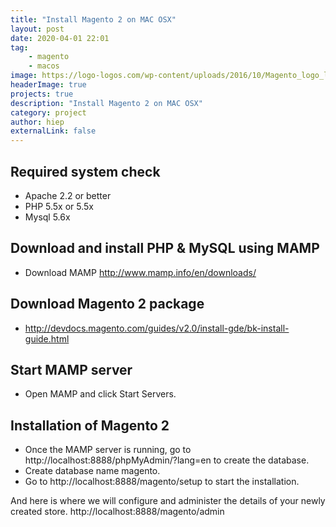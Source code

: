 ```yaml
---
title: "Install Magento 2 on MAC OSX"
layout: post
date: 2020-04-01 22:01
tag:
    - magento
    - macos
image: https://logo-logos.com/wp-content/uploads/2016/10/Magento_logo_logotype.png
headerImage: true
projects: true
description: "Install Magento 2 on MAC OSX"
category: project
author: hiep
externalLink: false
---
```


## Required system check
* Apache 2.2 or better
* PHP 5.5x or 5.5x
* Mysql 5.6x

## Download and install PHP & MySQL using MAMP
* Download MAMP http://www.mamp.info/en/downloads/

## Download Magento 2 package
* http://devdocs.magento.com/guides/v2.0/install-gde/bk-install-guide.html

## Start MAMP server
* Open MAMP and click Start Servers.

## Installation of Magento 2

* Once the MAMP server is running, go to http://localhost:8888/phpMyAdmin/?lang=en to create the database. 
* Create database name magento.
* Go to http://localhost:8888/magento/setup to start the installation.

And here is where we will configure and administer the details of your newly created store. http://localhost:8888/magento/admin 